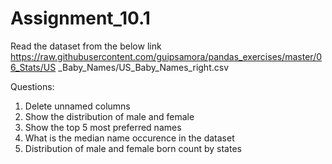 # Assignment_10.1

Read the dataset from the below link
https://raw.githubusercontent.com/guipsamora/pandas_exercises/master/06_Stats/US
_Baby_Names/US_Baby_Names_right.csv

Questions:
1. Delete unnamed columns
2. Show the distribution of male and female
3. Show the top 5 most preferred names
4. What is the median name occurence in the dataset
5. Distribution of male and female born count by states
